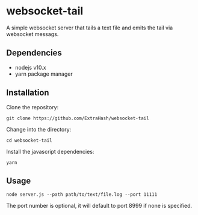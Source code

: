 # websocket-tail

A simple websocket server that tails a text file and emits the tail via websocket messags.

## Dependencies

- nodejs v10.x
- yarn package manager

## Installation

Clone the repository:

```shell
git clone https://github.com/ExtraHash/websocket-tail
```

Change into the directory:

```shell
cd websocket-tail
```

Install the javascript dependencies:

```shell
yarn
```

## Usage

```shell
node server.js --path path/to/text/file.log --port 11111
```

The port number is optional, it will default to port 8999 if none is specified.